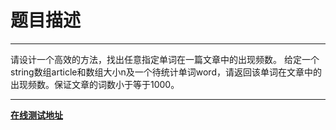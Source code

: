 # 题目描述
***
请设计一个高效的方法，找出任意指定单词在一篇文章中的出现频数。
给定一个string数组article和数组大小n及一个待统计单词word，请返回该单词在文章中的出现频数。保证文章的词数小于等于1000。
***
**[在线测试地址](http://www.nowcoder.com/practice/ebff2814640a48fdb0d9690677f7c7de?tpId=8&tqId=11062&rp=1&ru=/ta/cracking-the-coding-interview&qru=/ta/cracking-the-coding-interview/question-ranking)**